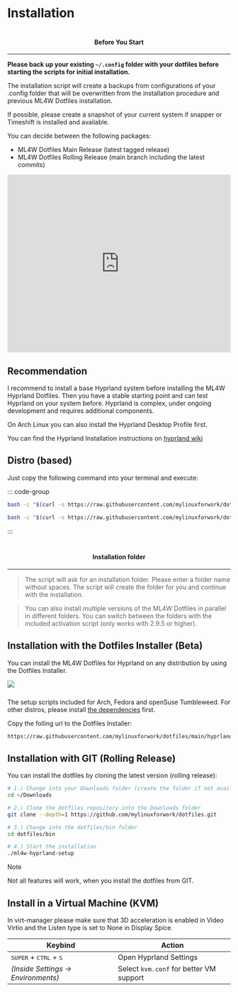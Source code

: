 # Installation

<div class="tip custom-block" style="padding-top: 1px">

<div align="center"> <h4> Before You Start </h4> </div>

---

**Please back up your existing `~/.config` folder with your dotfiles before starting the scripts for initial installation.**

</div>

The installation script will create a backups from configurations of your .config folder that will be overwritten from the installation procedure and previous ML4W Dotfiles installation.

If possible, please create a snapshot of your current system if snapper or Timeshift is installed and available.

You can decide between the following packages:
- ML4W Dotfiles Main Release (latest tagged release)
- ML4W Dotfiles Rolling Release (main branch including the latest commits)

<iframe width="100%" height="400" src="https://www.youtube.com/embed/siy2vL94yd0" 
title="ML4W Hyprland Installation" frameborder="0" 
allow="accelerometer; autoplay; clipboard-write; encrypted-media; gyroscope; picture-in-picture; web-share" 
allowfullscreen></iframe>

## Recommendation

I recommend to install a base Hyprland system before installing the ML4W Hyprland Dotfiles. Then you have a stable starting point and can test Hyprland on your system before. Hyprland is complex, under ongoing development and requires additional components. 

On Arch Linux you can also install the Hyprland Desktop Profile first.

You can find the Hyprland Installation instructions on [hyprland wiki](https://wiki.hyprland.org/Getting-Started/Installation/)

## Distro (based)

Just copy the following command into your terminal and execute:

::: code-group

```sh [<i class="devicon-archlinux-plain"></i> Arch]
bash -c "$(curl -s https://raw.githubusercontent.com/mylinuxforwork/dotfiles/main/setup-arch.sh)"
```

```sh [<i class="devicon-fedora-plain"></i> Fedora]
bash -c "$(curl -s https://raw.githubusercontent.com/mylinuxforwork/dotfiles/main/setup-fedora.sh)"
```

:::


<div class="tip custom-block" style="padding-top: 8px">

<div align="center"> <h4>Installation folder</h4> </div>

---

> The script will ask for an installation folder. Please enter a folder name without spaces. The script will create the folder for you and continue with the installation.

> You can also install multiple versions of the ML4W Dotfiles in parallel in different folders. You can switch between the folders with the included activation script (only works with 2.9.5 or higher). 

</div>

## Installation with the Dotfiles Installer (Beta)

You can install the ML4W Dotfiles for Hyprland on any distribution by using the Dotfiles Installer.

<a href="https://mylinuxforwork.github.io/dotfiles-installer/" target="_blank"><img src="https://mylinuxforwork.github.io/dotfiles-installer/dotfiles-installer-badge.png" style="border:0;margin-bottom:10px"></a>

The setup scripts included for Arch, Fedora and openSuse Tumbleweed. For other distros, please install <a href="/dotfiles/getting-started/dependencies">the dependencies</a> first.

Copy the folling url to the Dotfiles Installer:

```sh
https://raw.githubusercontent.com/mylinuxforwork/dotfiles/main/hyprland-dotfiles.dotinst
```

## Installation with GIT (Rolling Release)

You can install the dotfiles by cloning the latest version (rolling release):

```sh
# 1.) Change into your Downloads folder (create the folder if not available)
cd ~/Downloads

# 2.) Clone the dotfiles repository into the Downloads folder
git clone --depth=1 https://github.com/mylinuxforwork/dotfiles.git

# 3.) Change into the dotfiles/bin folder
cd dotfiles/bin

# 4.) Start the installation
./ml4w-hyprland-setup
```

> [!NOTE]
> Not all features will work, when you install the dotfiles from GIT.

## Install in a Virtual Machine (KVM)

In virt-manager please make sure that 3D acceleration is enabled in Video Virtio and the Listen type is set to None in Display Spice.

| Keybind | Action |
|--------|--------|
| <kbd>SUPER</kbd> + <kbd>CTRL</kbd> + <kbd>S</kbd> | Open Hyprland Settings |
| *(Inside Settings → Environments)* | Select `kvm.conf` for better VM support |